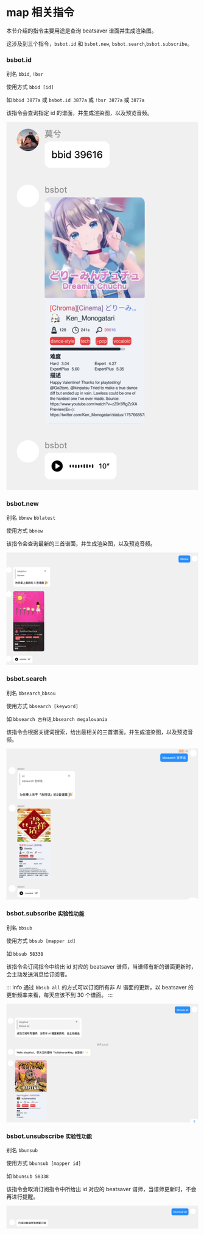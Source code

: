 # map 相关指令

本节介绍的指令主要用途是查询 beatsaver 谱面并生成渲染图。

这涉及到三个指令，`bsbot.id` 和 `bsbot.new`, `bsbot.search`,`bsbot.subscribe`。

### bsbot.id

别名 `bbid`, `!bsr`

使用方式 `bbid [id]`

如 `bbid 3877a` 或 `bsbot.id 3877a` 或 `!bsr 3877a` 或 `3877a`

该指令会查询指定 id 的谱面，并生成渲染图，以及预览音频。

![](public/bbid.png)

### bsbot.new

别名 `bbnew` `bblatest`

使用方式 `bbnew`

该指令会查询最新的三首谱面，并生成渲染图，以及预览音频。

![](public/bbnew.png)

### bsbot.search

别名 `bbsearch`,`bbsou`

使用方式 `bbsearch [keyword]`

如 `bbsearch 吉祥话`,`bbsearch megalovania`

该指令会根据关键词搜索，给出最相关的三首谱面，并生成渲染图，以及预览音频。

![](public/bbsearch.png)

### bsbot.subscribe `实验性功能`

别名 `bbsub`

使用方式 `bbsub [mapper id]`

如 `bbsub 58338`

该指令会订阅指令中给出 id 对应的 beatsaver 谱师，当谱师有新的谱面更新时，会主动发送消息给订阅者。

::: info
通过 `bbsub all` 的方式可以订阅所有非 AI 谱面的更新，以 beatsaver 的更新频率来看，每天应该不到 30 个谱面。
:::

![](public/bbsub.png)

### bsbot.unsubscribe `实验性功能`

别名 `bbunsub`

使用方式 `bbunsub [mapper id]`

如 `bbunsub 58338`

该指令会取消订阅指令中所给出 id 对应的 beatsaver 谱师，当谱师更新时，不会再进行提醒。

![](public/bbunsub.png)
